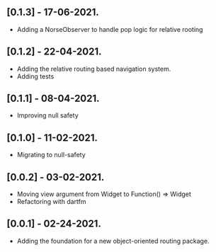 ## [0.1.3] - 17-06-2021.

* Adding a NorseObserver to handle pop logic for relative rooting

## [0.1.2] - 22-04-2021.

* Adding the relative routing based navigation system.
* Adding tests

## [0.1.1] - 08-04-2021.

* Improving null safety

## [0.1.0] - 11-02-2021.

* Migrating to null-safety

## [0.0.2] - 03-02-2021.

* Moving view argument from Widget to Function() => Widget
* Refactoring with dartfm

## [0.0.1] - 02-24-2021.

* Adding the foundation for a new object-oriented routing package.

